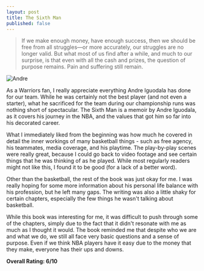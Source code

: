 ```yaml
---
layout: post
title: The Sixth Man
published: false
---
```

> If we make enough money, have enough success, then we should be free from all struggles—or more accurately, our struggles are no longer valid. But what most of us find after a while, and much to our surprise, is that even with all the cash and prizes, the question of purpose remains. Pain and suffering still remain.

![Andre](https://external-content.duckduckgo.com/iu/?u=https%3A%2F%2Ftse1.mm.bing.net%2Fth%3Fid%3DOIP.TaDAVPBShf-2-8AjhcnbagHaEK%26pid%3DApi&f=1)

As a Warriors fan, I really appreciate everything Andre Iguodala has done for our team. While he was certainly not the best player (and not even a starter), what he sacrificed for the team during our championship runs was nothing short of spectacular. The Sixth Man is a memoir by Andre Iguodala, as it covers his journey in the NBA, and the values that got him so far into his decorated career.

What I immediately liked from the beginning was how much he covered in detail the inner workings of many basketball things - such as free agency, his teammates, media coverage, and his playtime. The play-by-play scenes were really great, because I could go back to video footage and see certain things that he was thinking of as he played. While most regularly readers might not like this, I found it to be good (for a lack of a better word).

Other than the basketball, the rest of the book was just okay for me. I was really hoping for some more information about his personal life balance with his profession, but he left many gaps. The writing was also a little shaky for certain chapters, especially the few things he wasn't talking about basketball.

While this book was interesting for me, it was difficult to push through some of the chapters, simply due to the fact that it didn't resonate with me as much as I thought it would. The book reminded me that despite who we are and what we do, we still all face very basic questions and a sense of purpose. Even if we think NBA players have it easy due to the money that they make, everyone has their ups and downs.

**Overall Rating: 6/10**
